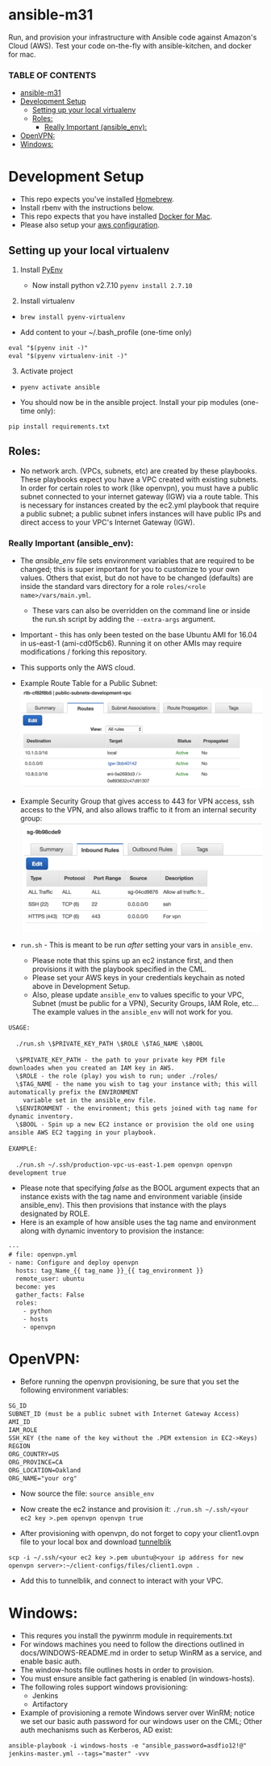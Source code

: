 # ansible-m31

Run, and provision your infrastructure with Ansible code against Amazon's Cloud (AWS).
Test your code on-the-fly with ansible-kitchen, and docker for mac.

### TABLE OF CONTENTS

   * [ansible-m31](#ansible-m31)
   * [Development Setup](#development-setup)
      * [Setting up your local virtualenv](#setting-up-your-local-virtualenv)
      * [Roles:](#roles)
         * [Really Important (ansible_env):](#really-important-ansible_env)
   * [OpenVPN:](#openvpn)
   * [Windows:](#windows)


# Development Setup

* This repo expects you've installed [Homebrew](https://brew.sh/).
* Install rbenv with the instructions below.
* This repo expects that you have installed [Docker for Mac](https://docs.docker.com/docker-for-mac/install/).
* Please also setup your [aws configuration](http://docs.aws.amazon.com/cli/latest/userguide/cli-chap-getting-started.html).

## Setting up your local virtualenv
1. Install [PyEnv](https://github.com/pyenv/pyenv#homebrew-on-mac-os-x)
   - Now install python v2.7.10
     `pyenv install 2.7.10`

2. Install virtualenv
  - `brew install pyenv-virtualenv`
  * Add content to your ~/.bash_profile (one-time only)
```
eval "$(pyenv init -)"
eval "$(pyenv virtualenv-init -)"
```

3. Activate project
  - `pyenv activate ansible`

* You should now be in the ansible project.  Install your pip modules (one-time only):
```
pip install requirements.txt
```

## Roles:

* No network arch. (VPCs, subnets, etc) are created by these playbooks.  These playbooks expect you have a VPC created with existing subnets.  In order for certain roles to work (like openvpn), you must have a public subnet connected to your internet gateway (IGW) via a route table.  This is necessary for instances created by the ec2.yml playbook that require a public subnet; a public subnet infers instances will have public IPs and direct access to your VPC's Internet Gateway (IGW).

### Really Important (ansible_env):
* The _*ansible_env*_ file sets environment variables that are required to be changed; this is super important for you to customize to your own values.  Others that exist, but do not have to be changed (defaults) are inside the standard vars directory for a role `roles/<role name>/vars/main.yml`.
  - These vars can also be overridden on the command line or inside the run.sh script by adding the `--extra-args` argument.
* Important - this has only been tested on the base Ubuntu AMI for 16.04 in us-east-1 (ami-cd0f5cb6).  Running it on
  other AMIs may require modifications / forking this repository.
* This supports only the AWS cloud.
* Example Route Table for a Public Subnet:
![Alt text](/images/public_subnet.png?raw=true "Example Route Table.")

* Example Security Group that gives access to 443 for VPN access, ssh access to the VPN, and also allows traffic to it from an internal security group:
![Alt text](/images/vpn_sg.png?raw=true "Example VPN Security Group.")

* `run.sh` - This is meant to be run _after_ setting your vars in `ansible_env`.
  - Please note that this spins up an ec2 instance first, and then provisions it with the playbook specified in the CML.
  - Please set your AWS keys in your credentials keychain as noted above in Development Setup.
  - Also, please update `ansible_env` to values specific to your VPC, Subnet (must be public for a VPN), Security Groups,
    IAM Role, etc...  The example values in the `ansible_env` will not work for you.
```
USAGE:

  ./run.sh \$PRIVATE_KEY_PATH \$ROLE \$TAG_NAME \$BOOL
 
  \$PRIVATE_KEY_PATH - the path to your private key PEM file downloades when you created an IAM key in AWS.
  \$ROLE - the role (play) you wish to run; under ./roles/
  \$TAG_NAME - the name you wish to tag your instance with; this will automatically prefix the ENVIRONMENT
    variable set in the ansible_env file.
  \$ENVIRONMENT - the environment; this gets joined with tag name for dynamic inventory.
  \$BOOL - Spin up a new EC2 instance or provision the old one using ansible AWS EC2 tagging in your playbook.

EXAMPLE:

  ./run.sh ~/.ssh/production-vpc-us-east-1.pem openvpn openvpn development true
```

* Please note that specifying *false* as the BOOL argument expects that an instance exists with the tag name and environment variable (inside ansible_env).  This then provisions that instance with the plays designated by ROLE.
* Here is an example of how ansible uses the tag name and environment along with dynamic inventory to provision the instance:
```
---
# file: openvpn.yml
- name: Configure and deploy openvpn
  hosts: tag_Name_{{ tag_name }}_{{ tag_environment }}
  remote_user: ubuntu
  become: yes 
  gather_facts: False
  roles:
    - python
    - hosts
    - openvpn
```

# OpenVPN:
* Before running the openvpn provisioning, be sure that you set the following environment variables:
```
SG_ID
SUBNET_ID (must be a public subnet with Internet Gateway Access)
AMI_ID
IAM_ROLE
SSH_KEY (the name of the key without the .PEM extension in EC2->Keys)
REGION
ORG_COUNTRY=US
ORG_PROVINCE=CA
ORG_LOCATION=Oakland
ORG_NAME="your org"
```

* Now source the file:
`source ansible_env`

* Now create the ec2 instance and provision it:
`./run.sh ~/.ssh/<your ec2 key >.pem openvpn openvpn true`

* After provisioning with openvpn, do not forget to copy your client1.ovpn file to your local box and download [tunnelblik](https://tunnelblick.net/downloads.html)
```
scp -i ~/.ssh/<your ec2 key >.pem ubuntu@<your ip address for new openvpn server>:~/client-configs/files/client1.ovpn .
```

* Add this to tunnelblik, and connect to interact with your VPC.


# Windows:
* This requres you install the pywinrm module in requirements.txt
* For windows machines you need to follow the directions outlined in docs/WINDOWS-README.md in order to setup WinRM as a service, and enable basic auth.
* The window-hosts file outlines hosts in order to provision.
* You must ensure ansible fact gathering is enabled (in windows-hosts).
* The following roles support windows provisioning:
  - Jenkins
  - Artifactory
* Example of provisioning a remote Windows server over WinRM; notice we set our basic auth password for our windows user on the CML; Other auth mechanisms such as Kerberos, AD exist:
```
ansible-playbook -i windows-hosts -e "ansible_password=asdfio12!@" jenkins-master.yml --tags="master" -vvv
```
